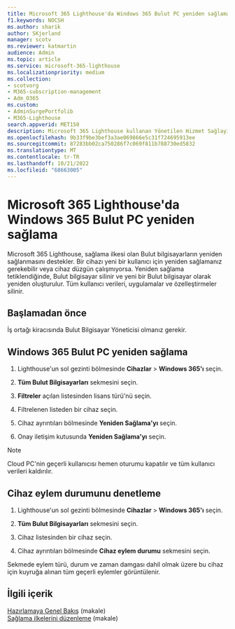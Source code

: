 ```yaml
---
title: Microsoft 365 Lighthouse'da Windows 365 Bulut PC yeniden sağlama
f1.keywords: NOCSH
ms.author: sharik
author: SKjerland
manager: scotv
ms.reviewer: katmartin
audience: Admin
ms.topic: article
ms.service: microsoft-365-lighthouse
ms.localizationpriority: medium
ms.collection:
- scotvorg
- M365-subscription-management
- Adm_O365
ms.custom:
- AdminSurgePortfolib
- M365-Lighthouse
search.appverid: MET150
description: Microsoft 365 Lighthouse kullanan Yönetilen Hizmet Sağlayıcıları (MSP) için Windows 365 Bulut PC Microsoft 365 Lighthouse'da yeniden sağlamayı öğrenin.
ms.openlocfilehash: 9b33f9be3bef3a3ae069866e5c31f724695913ee
ms.sourcegitcommit: 87283bb02ca750286f7c069f811b788730ed5832
ms.translationtype: MT
ms.contentlocale: tr-TR
ms.lasthandoff: 10/21/2022
ms.locfileid: "68663005"
---
```

# <a name="reprovision-a-windows-365-cloud-pc-in-microsoft-365-lighthouse"></a>Microsoft 365 Lighthouse'da Windows 365 Bulut PC yeniden sağlama

Microsoft 365 Lighthouse, sağlama ilkesi olan Bulut bilgisayarların yeniden sağlanmasını destekler. Bir cihazı yeni bir kullanıcı için yeniden sağlamanız gerekebilir veya cihaz düzgün çalışmıyorsa. Yeniden sağlama tetiklendiğinde, Bulut bilgisayar silinir ve yeni bir Bulut bilgisayar olarak yeniden oluşturulur. Tüm kullanıcı verileri, uygulamalar ve özelleştirmeler silinir.

## <a name="before-you-begin"></a>Başlamadan önce

İş ortağı kiracısında Bulut Bilgisayar Yöneticisi olmanız gerekir.

## <a name="reprovision-a-windows-365-cloud-pc"></a>Windows 365 Bulut PC yeniden sağlama

1. Lighthouse'un sol gezinti bölmesinde **Cihazlar** >  **Windows 365'ı** seçin.

2. **Tüm Bulut Bilgisayarları** sekmesini seçin.

3. **Filtreler** açılan listesinden lisans türü'nü seçin.

4. Filtrelenen listeden bir cihaz seçin.

5. Cihaz ayrıntıları bölmesinde **Yeniden Sağlama'yı** seçin.

6. Onay iletişim kutusunda **Yeniden Sağlama'yı** seçin.

> [!NOTE]
> Cloud PC'nin geçerli kullanıcısı hemen oturumu kapatılır ve tüm kullanıcı verileri kaldırılır.

## <a name="check-the-device-action-status"></a>Cihaz eylem durumunu denetleme

1. Lighthouse'un sol gezinti bölmesinde **Cihazlar** >  **Windows 365'ı** seçin.

2. **Tüm Bulut Bilgisayarları** sekmesini seçin.

3. Cihaz listesinden bir cihaz seçin.

4. Cihaz ayrıntıları bölmesinde **Cihaz eylem durumu** sekmesini seçin.

Sekmede eylem türü, durum ve zaman damgası dahil olmak üzere bu cihaz için kuyruğa alınan tüm geçerli eylemler görüntülenir.

## <a name="related-content"></a>İlgili içerik

[Hazırlamaya Genel Bakış](/windows-365/enterprise/provisioning) (makale)\
[Sağlama ilkelerini düzenleme](/windows-365/enterprise/edit-provisioning-policy) (makale)
